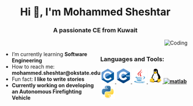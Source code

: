 <h1 align="center">Hi 👋, I'm Mohammed Sheshtar</h1>
<h3 align="center">A passionate CE from Kuwait</h3>
  <div style="flex: 1; text-align: right;">
    <img alt="Coding" width="400" src="https://gifdb.com/images/high/coding-animated-laptop-flow-stream-ja04010rm5o68zfk.webp">
  </div>
</div>
<div style="display: flex; align-items: center;">
  <div style="flex: 1;">
    <ul>
      <li>I’m currently learning <strong>Software Engineering</strong></li>
      <li>How to reach me: <strong>mohammed.sheshtar@okstate.edu</strong></li>
      <li>Fun fact: <strong>I like to write stories<strong></li>
      <li><strong>Currently working on developing an Autonomous Firefighting Vehicle</strong></li>
    </ul>
  </div>
<h3 align="left">Languages and Tools:</h3>
<p align="left">
  <a href="https://www.cprogramming.com/" target="_blank" rel="noreferrer"> 
    <img src="https://raw.githubusercontent.com/devicons/devicon/master/icons/c/c-original.svg" alt="c" width="40" height="40"/> 
  </a>
  <a href="https://www.w3schools.com/cpp/" target="_blank" rel="noreferrer">
    <img src="https://raw.githubusercontent.com/devicons/devicon/master/icons/cplusplus/cplusplus-original.svg" alt="cplusplus" width="40" height="40"/> 
  </a>
  <a href="https://www.java.com" target="_blank" rel="noreferrer"> 
    <img src="https://raw.githubusercontent.com/devicons/devicon/master/icons/java/java-original.svg" alt="java" width="40" height="40"/> 
  </a>
  <a href="https://www.linux.org/" target="_blank" rel="noreferrer">
    <img src="https://raw.githubusercontent.com/devicons/devicon/master/icons/linux/linux-original.svg" alt="linux" width="40" height="40"/> 
  </a>
  <a href="https://www.mathworks.com/" target="_blank" rel="noreferrer">
    <img src="https://upload.wikimedia.org/wikipedia/commons/2/21/Matlab_Logo.png" alt="matlab" width="40" height="40"/> 
  </a>
  <a href="https://www.python.org" target="_blank" rel="noreferrer">
    <img src="https://raw.githubusercontent.com/devicons/devicon/master/icons/python/python-original.svg" alt="python" width="40" height="40"/> 
  </a>
</p>